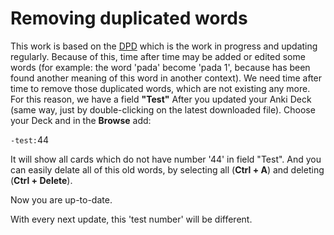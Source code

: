<h1>Removing duplicated words</h1>
<p>This work is based on the <a href="https://digitalpalidictionary.github.io/">DPD</a> which is the work in progress and updating regularly. Because of this, time after time may be added or edited some words (for example: the word 'pada' become 'pada 1', because has been found another meaning of this word in another context). We need time after time to remove those duplicated words, which are not existing any more. For this reason, we have a field <strong>"Test"</strong>
After you updated your Anki Deck (same way, just by double-clicking on the latest downloaded file). Choose your Deck and in the <strong>Browse</strong> add:</p>
<p><code>-test:</code>44</p>
<p>It will show all cards which do not have number '44' in field "Test". And you can easily delate all of this old words, by selecting all (<strong>Ctrl + A</strong>) and deleting (<strong>Ctrl + Delete</strong>). </p>
<p>Now you are up-to-date.</p>
<p>With every next update, this 'test number' will be different.</p>